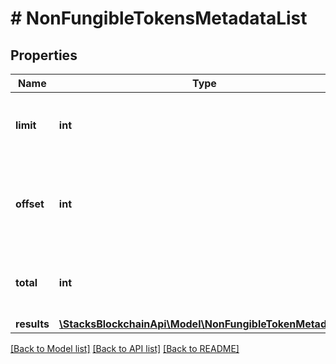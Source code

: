 # # NonFungibleTokensMetadataList

## Properties

Name | Type | Description | Notes
------------ | ------------- | ------------- | -------------
**limit** | **int** | The number of tokens metadata to return |
**offset** | **int** | The number to tokens metadata to skip (starting at &#x60;0&#x60;) |
**total** | **int** | The number of tokens metadata available |
**results** | [**\StacksBlockchainApi\Model\NonFungibleTokenMetadata[]**](NonFungibleTokenMetadata.md) |  |

[[Back to Model list]](../../README.md#models) [[Back to API list]](../../README.md#endpoints) [[Back to README]](../../README.md)

